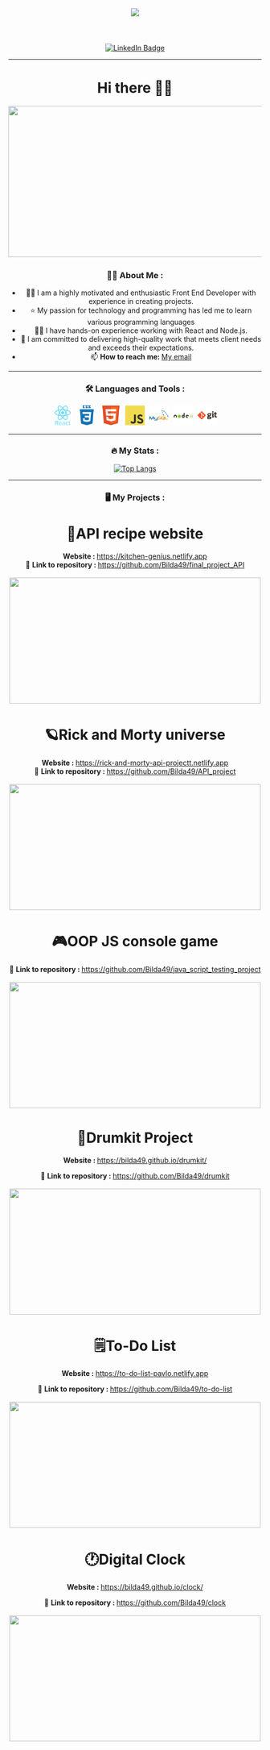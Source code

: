 <div id="header" align="center">
  <img src="https://media4.giphy.com/media/VTtANKl0beDFQRLDTh/giphy.gif?cid=ecf05e47lf2jz77piktqzo2pa3rh5mbeyaig0ondpkvumt52&rid=giphy.gif&ct=g" width="300"/>
 <div>
<div id="badges">
  <br>
  <a href="https://www.linkedin.com/in/pavlo-matiushenko-630275244/">
    <img src="https://komarev.com/ghpvc/?username=Bilda49" alt=""/>
    <br>
    <br>
    <img src="https://img.shields.io/badge/LinkedIn-blue?style=for-the-badge&logo=linkedin&logoColor=white" alt="LinkedIn Badge"/>
  </a>
</div> 
   
--- 
   
# Hi there 🙋‍♂️
   
<div id="about_me" align="center">
 <img src="https://media.giphy.com/media/dWesBcTLavkZuG35MI/giphy.gif" width="600" height="300"/>

### :man_technologist: About Me :
- 💁‍♂️ I am a highly motivated and enthusiastic Front End Developer with experience in creating projects. 
- ⭐ My passion for technology and programming has led me to learn various programming languages 
- 👨‍💻 I have hands-on experience working with React and Node.js. 
- 🤵‍ I am committed to delivering high-quality work that meets client needs and exceeds their expectations.
- 📫 <strong>How to reach me: </strong> <a href="mailto:pavlomatiushenko@gmail.com">My email</a>
</div>
   
---

### :hammer_and_wrench: Languages and Tools : 
<div>
  <img src="https://github.com/devicons/devicon/blob/master/icons/react/react-original-wordmark.svg" title="React" alt="React" width="40" height="40"/>&nbsp;
  <img src="https://github.com/devicons/devicon/blob/master/icons/css3/css3-plain-wordmark.svg"  title="CSS3" alt="CSS" width="40" height="40"/>&nbsp;
  <img src="https://github.com/devicons/devicon/blob/master/icons/html5/html5-original.svg" title="HTML5" alt="HTML" width="40" height="40"/>&nbsp;
  <img src="https://github.com/devicons/devicon/blob/master/icons/javascript/javascript-original.svg" title="JavaScript" alt="JavaScript" width="40" height="40"/>&nbsp;
  <img src="https://github.com/devicons/devicon/blob/master/icons/mysql/mysql-original-wordmark.svg" title="MySQL"  alt="MySQL" width="40" height="40"/>&nbsp;
  <img src="https://github.com/devicons/devicon/blob/master/icons/nodejs/nodejs-original-wordmark.svg" title="NodeJS" alt="NodeJS" width="40" height="40"/>&nbsp;
  <img src="https://github.com/devicons/devicon/blob/master/icons/git/git-original-wordmark.svg" title="Git" **alt="Git" width="40" height="40"/>
</div>
   
---
  
### :fire: My Stats :
   
[![Top Langs](https://github-readme-stats.vercel.app/api/top-langs/?username=Bilda49&layout=compact&theme=vision-friendly-dark)](https://github.com/anuraghazra/github-readme-stats)

---   
   
### 🖥️ My Projects :
   
# 🥧API recipe website 

<strong>Website : </strong> https://kitchen-genius.netlify.app
<br>
🔗  <strong> Link to repository : </strong> https://github.com/Bilda49/final_project_API
<br>
<br>
<img src="https://media0.giphy.com/media/v1.Y2lkPTc5MGI3NjExMjM2YzVhN2YzMDY5NzUxZWIwZTI0MTRhZjJkODdhODA5ZWNkMmRmYyZjdD1n/GfscHKhYnYB0GZeo5k/giphy.gif" width="500" height="250"/>

# 
   
# 🪐Rick and Morty universe
   
 <strong>Website : </strong> https://rick-and-morty-api-projectt.netlify.app
   <br>
🔗  <strong> Link to repository : </strong> https://github.com/Bilda49/API_project
<br>
<br>
<img src="https://media1.giphy.com/media/v1.Y2lkPTc5MGI3NjExNWIzMTY0ZDA1NzdhNGZkMDU3ODU1MDE3YmM4MGRlNDA0ZGU4ZjQxNiZjdD1n/IcpZvC6uZ2H8nN39m4/giphy.gif" width="500" height="250"/>
   
#
   
# 🎮OOP JS console game
   
🔗  <strong> Link to repository : </strong> https://github.com/Bilda49/java_script_testing_project
<br>
<br>
<img src="https://media2.giphy.com/media/v1.Y2lkPTc5MGI3NjExMjc0ZTliMjQxOTc0ZTM2NTJiNzA2NzMxNWI1NzY1Y2QyOTEyOTlmZiZjdD1n/E5Q9NxBbSL0C7L7WNX/giphy.gif" width="500" height="250"/>
   
#
   
# 🎵Drumkit Project

<strong>Website : </strong> https://bilda49.github.io/drumkit/
   
🔗  <strong> Link to repository : </strong> https://github.com/Bilda49/drumkit
<br>
<br>
<img src="https://media3.giphy.com/media/v1.Y2lkPTc5MGI3NjExZTIwODMzZWRhZjBkNTY2ZDM5MzU2NWI2OTQyMWIxMDU5NzdlY2VkNSZjdD1n/PDCBvcXtUgyUUvkz8K/giphy.gif" width="500" height="250"/>
   
#
   
# 🗒️To-Do List

<strong>Website : </strong> https://to-do-list-pavlo.netlify.app
   
🔗  <strong> Link to repository : </strong> https://github.com/Bilda49/to-do-list
<br>
<br>
<img src="https://media4.giphy.com/media/v1.Y2lkPTc5MGI3NjExYTUzM2Y3MTlkZDFjMTUyMzQ1MmRhN2RmZjY4NWJiODk5YzNmNTdhYyZjdD1n/hRJIFPKpuMB4pswz3q/giphy.gif" width="500" height="250"/>

#
   
# 🕐Digital Clock

<strong>Website : </strong> https://bilda49.github.io/clock/
   
🔗  <strong> Link to repository : </strong> https://github.com/Bilda49/clock
<br>
<br>
<img src="https://media0.giphy.com/media/v1.Y2lkPTc5MGI3NjExMzYzN2JmNDc2ZGZiZThmYjlmMzFiMzEzMzY1ZWEzNTkxMDhkYzUwYSZjdD1n/hLBxmtywRbT4MnYOpn/giphy.gif" width="500" height="250"/>

